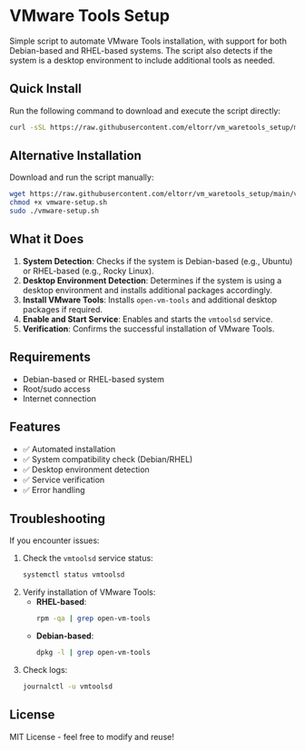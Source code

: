 # VMware Tools Setup

Simple script to automate VMware Tools installation, with support for both Debian-based and RHEL-based systems. The script also detects if the system is a desktop environment to include additional tools as needed.

## Quick Install

Run the following command to download and execute the script directly:

```bash
curl -sSL https://raw.githubusercontent.com/eltorr/vm_waretools_setup/main/vmware-setup.sh | sudo bash
```

## Alternative Installation

Download and run the script manually:

```bash
wget https://raw.githubusercontent.com/eltorr/vm_waretools_setup/main/vmware-setup.sh
chmod +x vmware-setup.sh
sudo ./vmware-setup.sh
```

## What it Does

1. **System Detection**: Checks if the system is Debian-based (e.g., Ubuntu) or RHEL-based (e.g., Rocky Linux).
2. **Desktop Environment Detection**: Determines if the system is using a desktop environment and installs additional packages accordingly.
3. **Install VMware Tools**: Installs `open-vm-tools` and additional desktop packages if required.
4. **Enable and Start Service**: Enables and starts the `vmtoolsd` service.
5. **Verification**: Confirms the successful installation of VMware Tools.

## Requirements

- Debian-based or RHEL-based system
- Root/sudo access
- Internet connection

## Features

- ✅ Automated installation
- ✅ System compatibility check (Debian/RHEL)
- ✅ Desktop environment detection
- ✅ Service verification
- ✅ Error handling

## Troubleshooting

If you encounter issues:

1. Check the `vmtoolsd` service status:
   ```bash
   systemctl status vmtoolsd
   ```
2. Verify installation of VMware Tools:
   - **RHEL-based**:
     ```bash
     rpm -qa | grep open-vm-tools
     ```
   - **Debian-based**:
     ```bash
     dpkg -l | grep open-vm-tools
     ```
3. Check logs:
   ```bash
   journalctl -u vmtoolsd
   ```

## License

MIT License - feel free to modify and reuse!



